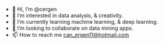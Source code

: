 - 👋 Hi, I’m @cergen
- 👀 I’m interested in data analysis, & creativity.
- 🌱 I’m currently learning machine learning, & deep learning.
- 💞️ I’m looking to collaborate on data mining apps.
- 📫 How to reach me can_ergen11@hotmail.com
